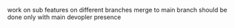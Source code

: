 work on sub features on different branches
merge to main branch should be done only with main devopler presence

